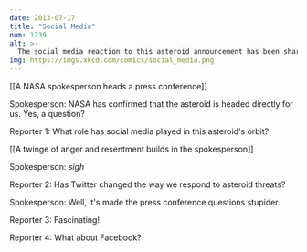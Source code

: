 ```yaml
---
date: 2013-07-17
title: "Social Media"
num: 1239
alt: >-
  The social media reaction to this asteroid announcement has been sharply negative. Care to respond?
img: https://imgs.xkcd.com/comics/social_media.png
---
```

[[A NASA spokesperson heads a press conference]]

Spokesperson: NASA has confirmed that the asteroid is headed directly for us.  Yes, a question?

Reporter 1: What role has social media played in this asteroid's orbit?

[[A twinge of anger and resentment builds in the spokesperson]]

Spokesperson: *sigh*

Reporter 2: Has Twitter changed the way we respond to asteroid threats?  

Spokesperson: Well, it's made the press conference questions stupider.

Reporter 3: Fascinating!

Reporter 4: What about Facebook?


